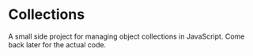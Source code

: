 # Collections

A small side project for managing object collections in JavaScript. Come back later for the actual code.
